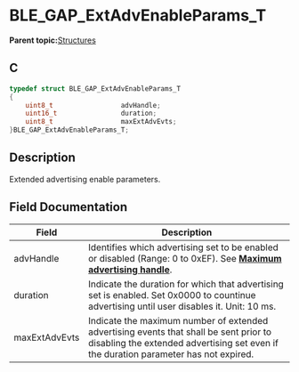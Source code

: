 # BLE\_GAP\_ExtAdvEnableParams\_T

**Parent topic:**[Structures](GUID-A15AC144-CD72-427A-B096-33FC1E7FEA88.md)

## C

```c
typedef struct BLE_GAP_ExtAdvEnableParams_T
{
    uint8_t                 advHandle;
    uint16_t                duration;
    uint8_t                 maxExtAdvEvts;
}BLE_GAP_ExtAdvEnableParams_T;
```

## Description

Extended advertising enable parameters.

## Field Documentation

|Field|Description|
|-----|-----------|
|advHandle|Identifies which advertising set to be enabled or disabled \(Range: 0 to 0xEF\). See **[Maximum advertising handle](GUID-9BD0F71C-2778-4604-8820-B15425EC4F06.md)**.|
|duration|Indicate the duration for which that advertising set is enabled. Set 0x0000 to countinue advertising until user disables it. Unit: 10 ms.|
|maxExtAdvEvts|Indicate the maximum number of extended advertising events that shall be sent prior to disabling the extended advertising set even if the duration parameter has not expired.|

